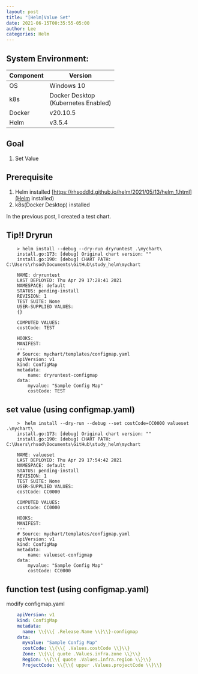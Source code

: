 ```yaml
---
layout: post
title: "[Helm]Value Set"
date: 2021-06-15T00:35:55-05:00
author: Lee
categories: Helm
---
```


## System Environment:  

|  Component  |  Version  |
| ---- | ---- |
|  OS  |  Windows 10  |
|  k8s  |  Docker Desktop <br>(Kubernetes Enabled)  |
|  Docker  |  v20.10.5  |
|  Helm  |  v3.5.4  |

## Goal
1. Set Value

## Prerequisite
1. Helm installed [https://rhsoddld.github.io/helm/2021/05/13/helm_1.html](Helm installed)  
2. k8s(Docker Desktop) installed

In the previous post, I created a test chart.  

## Tip!! Dryrun 

```console
	> helm install --debug --dry-run dryruntest .\mychart\
	install.go:173: [debug] Original chart version: ""
	install.go:190: [debug] CHART PATH: C:\Users\rhsod\Documents\GitHub\study_helm\mychart

	NAME: dryruntest
	LAST DEPLOYED: Thu Apr 29 17:28:41 2021
	NAMESPACE: default
	STATUS: pending-install
	REVISION: 1
	TEST SUITE: None
	USER-SUPPLIED VALUES:
	{}

	COMPUTED VALUES:
	costCode: TEST

	HOOKS:
	MANIFEST:
	---
	# Source: mychart/templates/configmap.yaml
	apiVersion: v1
	kind: ConfigMap
	metadata:
		name: dryruntest-configmap
	data:
		myvalue: "Sample Config Map"
		costCode: TEST
```

## set value (using configmap.yaml)

```console
	>  helm install --dry-run --debug --set costCode=CC0000 valueset .\mychart\
	install.go:173: [debug] Original chart version: ""
	install.go:190: [debug] CHART PATH: C:\Users\rhsod\Documents\GitHub\study_helm\mychart

	NAME: valueset
	LAST DEPLOYED: Thu Apr 29 17:54:42 2021
	NAMESPACE: default
	STATUS: pending-install
	REVISION: 1
	TEST SUITE: None
	USER-SUPPLIED VALUES:
	costCode: CC0000

	COMPUTED VALUES:
	costCode: CC0000

	HOOKS:
	MANIFEST:
	---
	# Source: mychart/templates/configmap.yaml
	apiVersion: v1
	kind: ConfigMap
	metadata:
		name: valueset-configmap
	data:
		myvalue: "Sample Config Map"
		costCode: CC0000
```

## function test (using configmap.yaml)

modify configmap.yaml

```yaml
	apiVersion: v1
	kind: ConfigMap
	metadata:
	  name: \\{\\{ .Release.Name \\}\\}-configmap
	data:
	  myvalue: "Sample Config Map"
	  costCode: \\{\\{ .Values.costCode \\}\\}
	  Zone: \\{\\{ quote .Values.infra.zone \\}\\}
	  Region: \\{\\{ quote .Values.infra.region \\}\\}
	  ProjectCode: \\{\\{ upper .Values.projectCode \\}\\}
```
